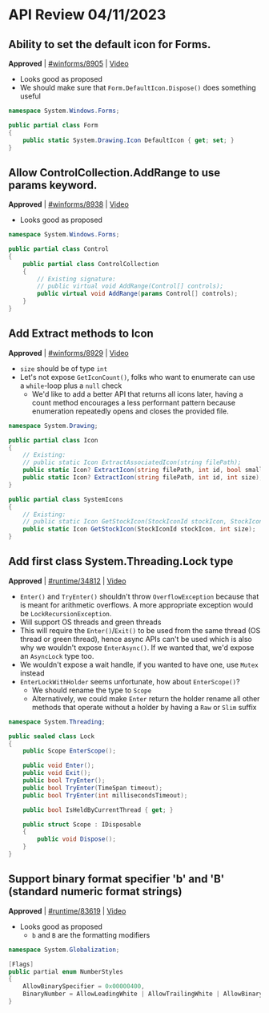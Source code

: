 # API Review 04/11/2023

## Ability to set the default icon for Forms.

**Approved** | [#winforms/8905](https://github.com/dotnet/winforms/issues/8905#issuecomment-1503796848) | [Video](https://www.youtube.com/watch?v=sPkVcPeFeis&t=0h0m0s)

* Looks good as proposed
* We should make sure that `Form.DefaultIcon.Dispose()` does something useful

```C#
namespace System.Windows.Forms;

public partial class Form
{
    public static System.Drawing.Icon DefaultIcon { get; set; }
}
```
## Allow ControlCollection.AddRange to use params keyword.

**Approved** | [#winforms/8938](https://github.com/dotnet/winforms/issues/8938#issuecomment-1503804011) | [Video](https://www.youtube.com/watch?v=sPkVcPeFeis&t=0h13m20s)

* Looks good as proposed

```C#
namespace System.Windows.Forms;

public partial class Control
{
    public partial class ControlCollection
    {
        // Existing signature:
        // public virtual void AddRange(Control[] controls);
        public virtual void AddRange(params Control[] controls);
    }
}
```
## Add Extract methods to Icon

**Approved** | [#winforms/8929](https://github.com/dotnet/winforms/issues/8929#issuecomment-1503837274) | [Video](https://www.youtube.com/watch?v=sPkVcPeFeis&t=0h19m13s)

* `size` should be of type `int`
* Let's not expose `GetIconCount()`, folks who want to enumerate can use a `while`-loop plus a `null` check
    - We'd like to add a better API that returns all icons later, having a count method encourages a less performant pattern because enumeration repeatedly opens and closes the provided file.

```C#
namespace System.Drawing;

public partial class Icon
{
    // Existing:
    // public static Icon ExtractAssociatedIcon(string filePath);
    public static Icon? ExtractIcon(string filePath, int id, bool smallIcon = false);
    public static Icon? ExtractIcon(string filePath, int id, int size);
}

public partial class SystemIcons
{
    // Existing:
    // public static Icon GetStockIcon(StockIconId stockIcon, StockIconOptions options = StockIconOptions.Default);
    public static Icon GetStockIcon(StockIconId stockIcon, int size);
}
```
## Add first class System.Threading.Lock type

**Approved** | [#runtime/34812](https://github.com/dotnet/runtime/issues/34812#issuecomment-1503911687) | [Video](https://www.youtube.com/watch?v=sPkVcPeFeis&t=0h46m15s)

* `Enter()` and `TryEnter()` shouldn't throw `OverflowException` because that is meant for arithmetic overflows. A more appropriate exception would be `LockRecursionException`.
* Will support OS threads and green threads
* This will require the `Enter()`/`Exit()` to be used from the same thread (OS thread or green thread), hence async APIs can't be used which is also why we wouldn't expose `EnterAsync()`. If we wanted that, we'd expose an `AsyncLock` type too.
* We wouldn't expose a wait handle, if you wanted to have one, use `Mutex` instead
* `EnterLockWithHolder` seems unfortunate, how about `EnterScope()`?
    - We should rename the type to `Scope`
    - Alternatively, we could make `Enter` return the holder rename all other methods that operate without a holder by having a `Raw` or `Slim` suffix

```C#
namespace System.Threading;

public sealed class Lock
{
    public Scope EnterScope();

    public void Enter();
    public void Exit();
    public bool TryEnter();
    public bool TryEnter(TimeSpan timeout);
    public bool TryEnter(int millisecondsTimeout);

    public bool IsHeldByCurrentThread { get; }

    public struct Scope : IDisposable
    {
        public void Dispose();
    }
}
```

## Support binary format specifier 'b' and 'B' (standard numeric format strings)

**Approved** | [#runtime/83619](https://github.com/dotnet/runtime/issues/83619#issuecomment-1503944035) | [Video](https://www.youtube.com/watch?v=sPkVcPeFeis&t=1h45m40s)

* Looks good as proposed
    - `b` and `B` are the formatting modifiers

```C#
namespace System.Globalization;

[Flags]
public partial enum NumberStyles
{
    AllowBinarySpecifier = 0x00000400,
    BinaryNumber = AllowLeadingWhite | AllowTrailingWhite | AllowBinarySpecifier,
}
```

